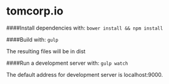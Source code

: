 tomcorp.io
==========

####Install dependencies with:
`bower install && npm install`

####Build with:
`gulp`

The resulting files will be in dist

####Run a development server with:
`gulp watch`

The default address for development server is localhost:9000.
